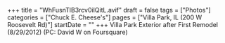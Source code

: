+++
title = "WhFusnTlB3rcv0ilQitL.avif"
draft = false
tags = ["Photos"]
categories = ["Chuck E. Cheese's"]
pages = ["Villa Park, IL (200 W Roosevelt Rd)"]
startDate = ""
+++
Villa Park Exterior after First Remodel (8/29/2012) (PC: David W on Foursquare)
